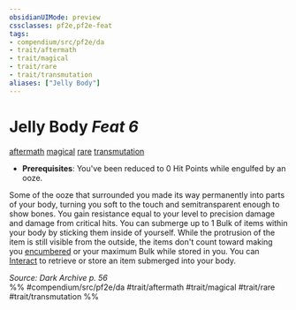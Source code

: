 ```yaml
---
obsidianUIMode: preview
cssclasses: pf2e,pf2e-feat
tags:
- compendium/src/pf2e/da
- trait/aftermath
- trait/magical
- trait/rare
- trait/transmutation
aliases: ["Jelly Body"]
---
```

# Jelly Body  *Feat 6*  
[aftermath](rules/traits/aftermath-da.md "Aftermath Class Trait")  [magical](rules/traits/magical.md "Magical Item Trait")  [rare](rules/traits/rare.md "Rare Rarity Trait")  [transmutation](rules/traits/transmutation.md "Transmutation School Trait")  

- **Prerequisites**: You've been reduced to 0 Hit Points while engulfed by an ooze.

Some of the ooze that surrounded you made its way permanently into parts of your body, turning you soft to the touch and semitransparent enough to show bones. You gain resistance equal to your level to precision damage and damage from critical hits. You can submerge up to 1 Bulk of items within your body by sticking them inside of yourself. While the protrusion of the item is still visible from the outside, the items don't count toward making you [encumbered](rules/conditions.md#Encumbered) or your maximum Bulk while stored in you. You can [Interact](rules/actions/interact.md) to retrieve or store an item submerged into your body.

*Source: Dark Archive p. 56*  
%% #compendium/src/pf2e/da #trait/aftermath #trait/magical #trait/rare #trait/transmutation %%
